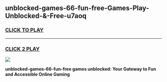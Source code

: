 
## unblocked-games-66-fun-free-Games-Play-Unblocked-&-Free-u7aoq
<h3>
<a href="https://premium76.site?title=unblocked-games-66-fun-free&ref=24A">CLICK TO PLAY</a></h3>
<hr>

<h3>
<a href="https://premium76.site?title=unblocked-games-66-fun-free&ref=24A">CLICK 2 PLAY</a>
  
</h3>

<a href="https://premium76.site?title=unblocked-games-66-fun-free&ref=24A"><img src="https://clearcache.store/games.png"></a>


**unblocked-games-66-fun-free games unblocked: Your Gateway to Fun and Accessible Online Gaming**
